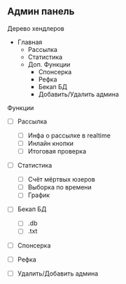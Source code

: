 ## Админ панель

Дерево хендлеров

- Главная
  - Рассылка
  - Статистика
  - Доп. Функции
    - Спонсерка
    - Рефка
    - Бекап БД
    - Добавить/Удалить админа


Функции

- [ ] Рассылка
  - [ ] Инфа о рассылке в realtime
  - [ ] Инлайн кнопки
  - [ ] Итоговая проверка

- [ ] Статистика
  - [ ] Счёт мёртвых юзеров
  - [ ] Выборка по времени
  - [ ] График

- [ ] Бекап БД
  - [ ] .db 
  - [ ] .txt 

- [ ] Спонсерка

- [ ] Рефка

- [ ] Удалить/Добавить админа
